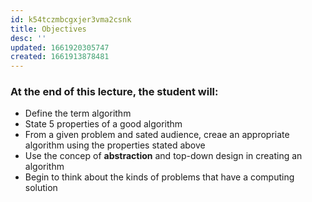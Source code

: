 ```yaml
---
id: k54tczmbcgxjer3vma2csnk
title: Objectives
desc: ''
updated: 1661920305747
created: 1661913878481
---
```


### At the end of this lecture, the student will:

- Define the term algorithm
- State 5 properties of a good algorithm
- From a given problem and sated audience, creae an appropriate algorithm using the properties stated above
- Use the concep of **abstraction** and top-down design in creating an algorithm
- Begin to think about the kinds of problems that have a computing solution
